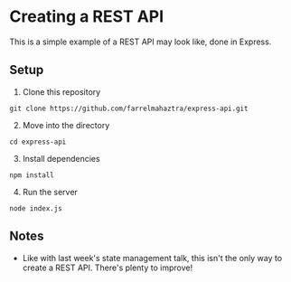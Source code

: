 # Creating a REST API

This is a simple example of a REST API may look like, done in Express.

## Setup

1. Clone this repository

```
git clone https://github.com/farrelmahaztra/express-api.git
```

2. Move into the directory

```
cd express-api
```

3. Install dependencies

```
npm install
```

4. Run the server

```
node index.js
```

## Notes

- Like with last week's state management talk, this isn't the only way to create a REST API. There's plenty to improve!

